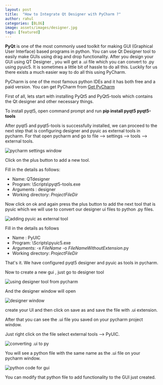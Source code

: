 ```yaml
---
layout: post  
title:  "How to Integrate Qt Designer with PyCharm ?"  
author: rahul  
categories: [BLOG]  
image: assets/images/designer.jpg  
tags: [featured]
---
```


**PyQt** is one of the most commonly used toolkit for making GUI (Graphical User Interface) based programs in python. You can use Qt Designer tool to easily make GUIs using drag and drop functionality. After you design your GUI using QT Designer , you will get a .ui file which you can convert to .py using pyuic5. It is sometimes a little bit of hassle to do all this. Luckily for us there exists a much easier way to do all this using PyCharm.

PyCharm is one of the most famous python IDEs and it has both free and a paid version. You can get PyCharm from [Get PyCharm](https://www.jetbrains.com/pycharm/download/#section=windows)

First of all, lets start with installing PyQt5 and PyQt5-tools which contains the Qt designer and other necessary things.

To install pyqt5, open command prompt and run **pip install pyqt5 pyqt5-tools** 

After pyqt5 and pyqt5-tools is successfully installed, we can proceed to the next step that is configuring designer and pyuic as external tools in pycharm. For that open pycharm and go to file --> settings --> tools --> external tools.

![pycharm settings window](https://www.rahulvk.com/assets/images/pycharm-settings.jpg)

Click on the plus button to add a new tool.

Fill in the details as follows:

- Name: QTdesigner
- Program: <write the path to your python installation folder here>\Scripts\pyqt5-tools.exe
- Arguments : designer
- Working directory: $ProjectFileDir$

Now click on ok and again press the plus button to add the next tool that is pyuic which we will use to convert our designer ui files to python .py files.

![adding pyuic as external tool](https://www.rahulvk.com/assets/images/pyuic.jpg)

Fill in the details as follows

- Name : PyUIC
- Program: <your python installation folder>\Scripts\pyuic5.exe
- Arguments: -x $FileName$ -o $FileNameWithoutExtension$.py
- Working directory: $ProjectFileDir$

That's it. We have configured pyqt5 designer and pyuic as tools in pycharm.

Now to create a new gui , just go to designer tool

![using designer tool from pycharm](https://www.rahulvk.com/assets/images/designertool.jpg)

And the designer window will open

![designer window](https://www.rahulvk.com/assets/static/images/designer.jpg)

create your UI and then click on save as and save the file with .ui extension.

After that you can see the .ui file you saved on your pycharm project window.

Just right click on the file select external tools --> PyUIC.

![converting .ui to py](https://www.rahulvk.com/assets/images/converttopy.jpg)

You will see a python file with the same name as the .ui file on your pycharm window. 

![python code for gui](https://www.rahulvk.com/assets/images/pythonfile.jpg)

You can modify that python file to add functionality to the GUI just created.

 

